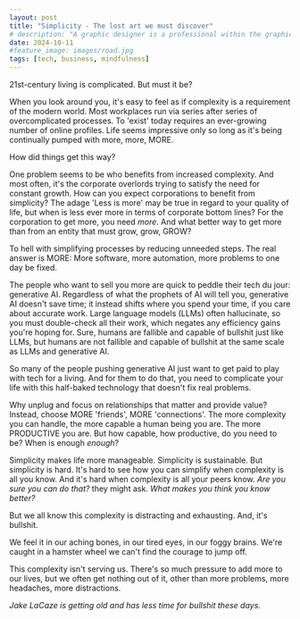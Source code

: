 ```yaml
---
layout: post
title: "Simplicity - The lost art we must discover"
# description: "A graphic designer is a professional within the graphic design and graphic arts industry."
date: 2024-10-11
#feature_image: images/road.jpg
tags: [tech, business, mindfulness]
---
```


21st-century living is complicated. But must it be? <!--more-->

When you look around you, it's easy to feel as if complexity is a requirement of the modern world. Most workplaces run via series after series of overcomplicated processes. To 'exist' today requires an ever-growing number of online profiles. Life seems impressive only so long as it's being continually pumped with more, more, MORE.

How did things get this way?

One problem seems to be who benefits from increased complexity. And most often, it's the corporate overlords trying to satisfy the need for constant growth. How can you expect corporations to benefit from simplicity? The adage 'Less is more' may be true in regard to your quality of life, but when is less ever more in terms of corporate bottom lines? For the corporation to get more, you need *more*. And what better way to get more than from an entity that must grow, grow, GROW?

To hell with simplifying processes by reducing unneeded steps. The real answer is MORE: More software, more automation, more problems to one day be fixed.

The people who want to sell you more are quick to peddle their tech du jour: generative AI. Regardless of what the prophets of AI will tell you, generative AI doesn't save time; it instead shifts where you spend your time, if you care about accurate work. Large language models (LLMs) often hallucinate, so you must double-check all their work, which negates any efficiency gains you're hoping for. Sure, humans are fallible and capable of bullshit just like LLMs, but humans are not fallible and capable of bullshit at the same scale as LLMs and generative AI.

So many of the people pushing generative AI just want to get paid to play with tech for a living. And for them to do that, you need to complicate your life with this half-baked technology that doesn't fix real problems.

Why unplug and focus on relationships that matter and provide value? Instead, choose MORE 'friends', MORE 'connections'. The more complexity you can handle, the more capable a human being you are. The more PRODUCTIVE you are. But how capable, how productive, do you need to be? When is enough *enough*?

Simplicity makes life more manageable. Simplicity is sustainable. But simplicity is hard. It's hard to see how you can simplify when complexity is all you know. And it's hard when complexity is all your peers know. *Are you sure you can do that?* they might ask. *What makes you think you know better?*

But we all know this complexity is distracting and exhausting. And, it's bullshit.

We feel it in our aching bones, in our tired eyes, in our foggy brains. We're caught in a hamster wheel we can't find the courage to jump off.

This complexity isn't serving us. There's so much pressure to add more to our lives, but we often get nothing out of it, other than more problems, more headaches, more distractions.

*Jake LaCaze is getting old and has less time for bullshit these days.*
